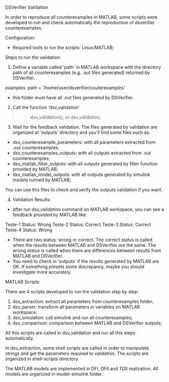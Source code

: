 DSVerifier Validation

In order to reproduce all counterexamples in MATLAB, some scripts were developed to run and check automatically the reproduction of dsverifier counterexamples.

Configuration:

* Required tools to run the scripts: Linux/MATLAB;

Steps to run the validation:

1) Define a variable called 'path' in MATLAB workspace with the directory path of all counterexamples (e.g. .out files generated) returned by DSVerifier.

examples: 
path = '/home/user/dsverifier/couterexamples'

* this folder must have all .out files generated by DSVerifier.

2) Call the function 'dsv_validation'
>> dsv_validation();
or
>> dsv_validation;

3) Wait for the feedback validation. The files generated by validation are organized at 'outputs' directory and you'll find some files such as:

* dsv_counterexample_parameters: with all parameters extracted from .out counterexamples;
* dsv_counterexamples_outputs: with all outputs extracted from .out counterexamples;
* dsv_matlab_filter_outputs: with all outputs generated by filter function provided by MATLAB;
* dsv_matlab_model_outputs: with all outputs generated by simulink models runned by MATLAB;

You can use this files to check and verify the outputs validation if you want.

4) Validation Results:
* after run dsv_validation command on MATLAB workspace, you can see a feedback provided by MATLAB like:

Teste-1 Status: Wrong
Teste-2 Status: Correct
Teste-3 Status: Correct
Teste-4 Status: Wrong

* There are two status: wrong or correct. The correct status is called when the results between MATLAB and DSVerifier are the same. The wrong status is called when there are differences  between results from MATLAB and DSVerifier.
* You need to check in 'outputs' if the results generated by MATLAB are OK. If something presets some discrepancy, maybe you should investigate more accurately.

MATLAB Scripts:

There are 4 scripts developed to run the validation step by step:

1) dsv_extraction: extract all parameters from counterexamples folder;
2) dsv_parser: transform all parameters in variables on MATLAB workspace;
3) dsv_simulation: call simulink and run all counterexamples;
4) dsv_comparison: comparison between MATLAB and DSVerifier outputs;

All this scripts are called in dsv_validation and run all this steps automatically.

In dsv_extraction, some shell scripts are called in order to manipulate strings and get the parameters required to validation. The scripts are organized in shell-scripts directory.

The MATLAB models are implemented in DFI, DFII and TDII realization. All models are organized in model-simulink folder.
